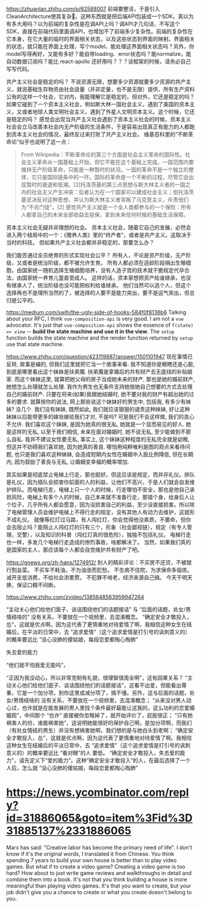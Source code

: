 https://zhuanlan.zhihu.com/p/62588007
前端要整洁，于是引入CleanArchitecture使其复杂💩。这种东西就是把后端API包装成一个SDK，真以为有多大用吗？以为前端的复杂性是在调API上吗？调API才几句话，不写这个SDK，直接在前端代码里面调API，也增加不了前端多少复杂性。前端的复杂性在它本身，在它大量的临时的界面相关状态，以及这些状态到界面的映射。界面相关的状态，就只能在界面上处理，写个model，能处理这界面相关状态吗？另外，你model写得再好，又能有多好？能自带loading、error状态吗？能normalize，能自动数据订阅吗？能比 react-apollo 还好用吗？？？谈框架的时候，请务必自己写写代码。



共产主义社会是稳定的吗？
不说资源无限，想要多少资源就要多少资源的共产主义，就说基础生存物资由社会适量（并非定量，也不是无限）提供，所有生产资料公有的这样一个社会，它对内，我能理解它是稳定的，但对外，它还是稳定的吗？
如果它碰到了一个资本主义社会，例如斯大林一国社会主义，遇到了美国的资本主义，又或者地球人类文明社会主义，遇到了外星人文明资本主义。这个时候，它还是稳定的吗？
感觉会出现当共产主义社会遇到了资本主义社会的时候，资本主义社会会立马改善本社会内无产阶级的生活条件，于是容易出现真正有能力的人都跑到资本主义社会的情况，最终反过来打败了共产主义社会。
维基百科里的“不断革命论”似乎也说明了这一点：
> From Wikipedia：不断革命论的第三个方面是社会主义革命的国际性。社会主义革命从一国基础上开始，但它不能在这个基础上完成。一国范围内要维持无产阶级革命，只能是一种暂时的状况。一国的革命不是一个独立的整体，它只是国际链条中的一环。国际的革命是一个不断的过程，尽管它会出现暂时的衰退和低潮。[2]托洛茨基的第三点思想与斯大林主义者的一国之内的社会主义产生冲突：后者认为在一个国家可以建成社会主义；但托洛茨基坚决反对这种思想，并认为斯大林主义者背叛了马克思主义，斥责他们为“不肖门徒”。[2]
感觉共产主义就是一个全人类都参与的一个保险：所有人都拿自己的未来全部收益去投保，拿到未来任何时候的基础生活保障。

资本主义社会无疑并非理想的社会。
资本主义社会，随着它自己的发展，必然会进入两个结局中的一个：《赡养人类》里的“终产者”，或者是共产主义。这取决于当时的科技。
但如果共产主义社会都并非稳定的，那要怎么办？

我们能否通过全员绝育的形式实现社会公平？
所有人，不论是资产阶级，无产阶级，又或者是统治阶级，都不被允许生育。
所有人都必须在适龄阶段捐出生殖细胞，由国家统一随机选择生殖细胞培养，没有人造子宫的技术就干脆规定代孕合法，由国家统一养育儿童直至成人。
这样的话，资本家想把资产给谁继承，也没有继承人了，统治阶级也没可能把权利给谁继承。
他们当然可以选个人，但这个选择再也不是理所当然的了，被选择的人要不是能力突出，要不是运气突出，但总归是公平的。


https://medium.com/swlh/the-ugly-side-of-hooks-584f0f8136b6
Talking about your RFC, I think `vue-composition-api` is very good. I am not a `vue` advocator. It's just that `vue-composition-api` shows the essence of `f(state) => view` -- **build the state machine and use it in the view**.  The `setup` function builds the state machine and the render function returned by `setup` use that state machine.



https://www.zhihu.com/question/423119887/answer/1501101947
现在事情已反转, 故事是编的, 但我们这里就把它当一个故事来看.
我不知道你是眼瞎还是心脏, 到底是哪里看出这个妹妹是扶弟魔.
扶弟魔是拿婚后的共有财产去无底线的补贴娘家.
而这个妹妹这里, 就算把她父母的房子当成她未来的财产, 那也是她的婚前财产, 她想怎么处理就怎么处理.
我作为男生也无条件支持她按她自己想要的方式去处理自己的婚前财产. 只要在将来(如果)我跟她结婚时, 她不要对我的财产有超出她的过多的要求.
就算按你的说法, 网上那些说这个妹妹好的男生中, 包括我, 有多少有妹妹? 没几个. 
我们没有妹妹, 既然如此, 我们就应该狠狠的谴责这种妹妹, 好让这种妹妹以后能带更多的嫁妆嫁给我们才对, 不是吗?
可是我们不会这样做, 我们的良心不允许. 我们喜欢这个妹妹, 是因为她真的很无私, 她就是一个显而易见的好人.
她是这样的无私, 以至于我们相信, 未来在面对婚姻时, 她不说无私, 至少能做到不那么自私.
我并不建议女性要无私, 事实上, 这个妹妹这种程度的无私完全就是幼稚, 但这并不妨碍我们喜欢她, 因为她真的善良.
哪怕用纯粹唯利是图的观点来看待问题, 也只是我们喜欢这种妹妹, 会造成短期内女性在婚姻中入股比例降低, 但在长期内, 因为鼓励了善良与无私, 让婚姻变幸福的概率增加.


其实如果是彻底禁止电梯上行走，那也挺好。但这应该是规定，而并非礼仪。排队是礼仪，因为插队会损害你前面的人的利益，让他们不高兴，于是人们就会自发维护排队。而电梯行走，电梯上只一个人的时候，行走哪怕不安全，那也是他自己承担风险，电梯上有多个人的时候，自己本来就不准备行走，那错个身，给身后人让个位子，几乎所有人都会愿意，因为没损害自己的利益，至少没直接损害。所以除了电梯管理人员会维护电梯上不得行走的规定，没有其他人有动力去维护，这就形不成礼仪。
就像等红灯过马路，有人闯红灯，你会觉得他没素质，不要命，但你会去阻止吗？能阻止人闯红灯的只有三个，形象（社会鄙视链），规定（有专人管理，交警），以及知识的科普（闯红灯真的很危险），独独不包括礼仪。
电梯行走也一样，多发几个电梯行走造成的惨烈事故，啥都解决了。
当然，如果我们真的是国家的主人，那应该每个人都会自觉维护共有财产了吧。



https://gnews.org/zh-hans/1274912/
别人的精彩评论：不买房不还贷，不被银行割韭菜。 不买车不耗油，不为油涨而犯愁。 不生病不住院，为求保命多锻炼。 减开支低消费，不给社会添累赘。 不犯罪不啃老，经济来源自己搞。 今天干明天换，保证口粮不间断。



https://www.zhihu.com/zvideo/1385648563959947264

“主动关心他们给他们面子、谈话围绕他们的话题接话” 与 “后面的话题，处女/男情结啥的” 没有关系，不要放在一个视频里，去混淆概念。
“确定安全才敢投入，怂”，这就是优点啊，因为这代表了更慎重地对待爱情了啊，我相信这种女生在结婚后，在平淡的日常中，去 “追求爱情”（这个追求爱情是打引号的讽刺意义的）的概率要远比
“没心没肺的傻姑娘，每段恋爱都掏心掏肺”

失去爱的能力

“他们就不怕我爱无能吗”，

“正因为我没动心，所以非常克制有礼貌，很理智很周全啊”，这有因果关系？
“主动关心他们给他们面子、谈话围绕他们的话题接话”，这看不出爱，但能看出尊重，它是一个加分项，到你这里成减分项了，搞不懂。另外，这与后面的话题，处女/男情结啥的 没有关系，不要放在一个视频里，去混淆概念；
“从来没对男人动心过，也许就是在能发展的男人里找个条件最好最能让这我的，这么功利的恋爱婚姻观”，中间那个 “也许” 直接被你忽略掉了，就开始评价了，屁股很正；
“只有她祸害人的份，谁能祸害她”，这说明她能很好的保护自己啊，是加分项啊，而我们（有处女情结的男生）并没有想祸害她啊，我们想的是与她白头到老啊；
“确定安全才敢投入，怂”，这就是优点啊，因为这代表了更慎重地对待爱情了啊。我相信这种女生在结婚后的平淡日常中，去 “追求爱情”（这个追求爱情是打引号的讽刺意义的）的概率要远比 “看对眼”的人 要低。
“确定安全才敢投入，失去爱的能力”，请先定义下“爱的能力”。这种“确定安全才敢投入”的人，在最后选择了一个人后，怎么就
“没心没肺的傻姑娘，每段恋爱都掏心掏肺”


# https://news.ycombinator.com/reply?id=31886065&goto=item%3Fid%3D31885137%2331886065
Marx has said: "Creative labor has become the primary need of life". I don't know if it's the original words, I translated it from Chinese. You think spending 7 years to build your own house is better than to play video games. But what if to create a video game? Creating a video game is too hard? How about to just write game reviews and walkthroughs in detail and combine them into a book.
It's not that you think building a house is more meaningful than playing video games. It's that you want to create, but your job didn't give you a chance to create or what you create doesn't belong to you.
